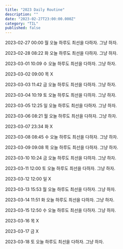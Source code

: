 ```yaml
---
title: "2023 Daily Routine"
description: ""
date: "2023-02-27T23:00:00.000Z"
category: "TIL"
published: false
---
```


2023-02-27 00:00 월
오늘 하루도 최선을 다하자. 그냥 하자.

2023-02-28 08:22 화
오늘 하루도 최선을 다하자. 그냥 하자.

2023-03-01 10:09 수
오늘 하루도 최선을 다하자. 그냥 하자.

2023-03-02 09:00 목
X

2023-03-03 11:42 금
오늘 하루도 최선을 다하자. 그냥 하자.

2023-03-04 10:19 토
오늘 하루도 최선을 다하자. 그냥 하자.

2023-03-05 12:25 일
오늘 하루도 최선을 다하자. 그냥 하자.

2023-03-06 08:21 월
오늘 하루도 최선을 다하자. 그냥 하자.

2023-03-07 23:34 화
X

2023-03-08 08:45 수
오늘 하루도 최선을 다하자. 그냥 하자.

2023-03-09 09:08 목
오늘 하루도 최선을 다하자. 그냥 하자.

2023-03-10 10:24 금
오늘 하루도 최선을 다하자. 그냥 하자.

2023-03-11 12:00 토
오늘 하루도 최선을 다하자. 그냥 하자.

2023-03-12 12:00 일
X

2023-03-13 15:53 월
오늘 하루도 최선을 다하자. 그냥 하자.

2023-03-14 11:51 화
오늘 하루도 최선을 다하자. 그냥 하자.

2023-03-15 12:50 수
오늘 하루도 최선을 다하자. 그냥 하자.

2023-03-16 목
X

2023-03-17 금
X

2023-03-18 토
오늘 하루도 최선을 다하자. 그냥 하자.
